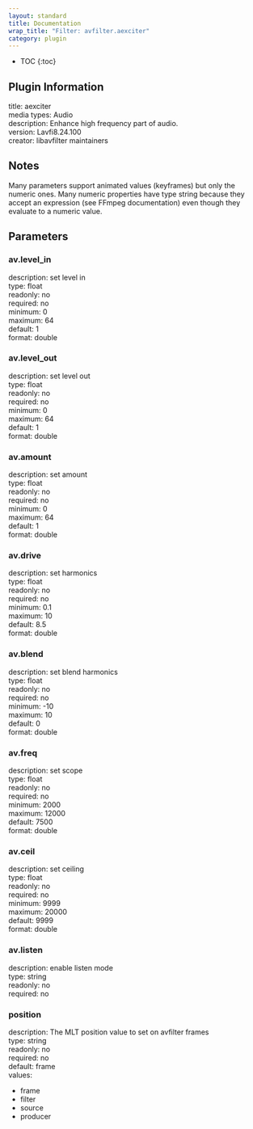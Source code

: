 ```yaml
---
layout: standard
title: Documentation
wrap_title: "Filter: avfilter.aexciter"
category: plugin
---
```

* TOC
{:toc}

## Plugin Information

title: aexciter  
media types:
Audio  
description: Enhance high frequency part of audio.  
version: Lavfi8.24.100  
creator: libavfilter maintainers  

## Notes

Many parameters support animated values (keyframes) but only the numeric ones. Many numeric properties have type string because they accept an expression (see FFmpeg documentation) even though they evaluate to a numeric value.

## Parameters

### av.level_in

  
description:
set level in  
type: float  
readonly: no  
required: no  
minimum: 0  
maximum: 64  
default: 1  
format: double  

### av.level_out

  
description:
set level out  
type: float  
readonly: no  
required: no  
minimum: 0  
maximum: 64  
default: 1  
format: double  

### av.amount

  
description:
set amount  
type: float  
readonly: no  
required: no  
minimum: 0  
maximum: 64  
default: 1  
format: double  

### av.drive

  
description:
set harmonics  
type: float  
readonly: no  
required: no  
minimum: 0.1  
maximum: 10  
default: 8.5  
format: double  

### av.blend

  
description:
set blend harmonics  
type: float  
readonly: no  
required: no  
minimum: -10  
maximum: 10  
default: 0  
format: double  

### av.freq

  
description:
set scope  
type: float  
readonly: no  
required: no  
minimum: 2000  
maximum: 12000  
default: 7500  
format: double  

### av.ceil

  
description:
set ceiling  
type: float  
readonly: no  
required: no  
minimum: 9999  
maximum: 20000  
default: 9999  
format: double  

### av.listen

  
description:
enable listen mode  
type: string  
readonly: no  
required: no  

### position

  
description:
The MLT position value to set on avfilter frames  
type: string  
readonly: no  
required: no  
default: frame  
values:  

* frame
* filter
* source
* producer

